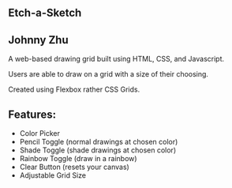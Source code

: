 ## Etch-a-Sketch
## Johnny Zhu

A web-based drawing grid built using HTML, CSS, and Javascript.

Users are able to draw on a grid with a size of their choosing.

Created using Flexbox rather CSS Grids.

## Features:
- Color Picker
- Pencil Toggle (normal drawings at chosen color)
- Shade Toggle (shade drawings at chosen color)
- Rainbow Toggle (draw in a rainbow)
- Clear Button (resets your canvas)
- Adjustable Grid Size